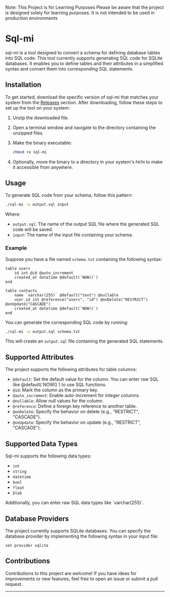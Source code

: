 Note: This Project is for Learning Purposes
Please be aware that the project is designed solely for learning purposes. It is not intended to be used in production environments 


# **Sql-mi**

sql-mi is a tool designed to convert a schema for defining database tables into SQL code. This tool currently supports generating SQL code for SQLite databases. It enables you to define tables and their attributes in a simplified syntax and convert them into corresponding SQL statements.

## Installation

To get started, download the specific version of sql-mi that matches your system from the [Releases](https://github.com/Blackarrow299/sql-mi/releases) section. After downloading, follow these steps to set up the tool on your system:

1. Unzip the downloaded file.

2. Open a terminal window and navigate to the directory containing the unzipped files.

3. Make the binary executable:

   ```bash
   chmod +x sql-mi
   ```

4. Optionally, move the binary to a directory in your system's `PATH` to make it accessible from anywhere.

## Usage

To generate SQL code from your schema, follow this pattern:

```bash
./sql-mi -o output.sql input
```

Where:
- `output.sql`: The name of the output SQL file where the generated SQL code will be saved.
- `input`: The name of the input file containing your schema.

### Example

Suppose you have a file named `schema.txt` containing the following syntax:

```plaintext
table users
	id int @id @auto_increment
	created_at datetime @default(`NOW()`)
end

table contacts
	name `varchar(255)` @default("text") @nullable
	user_id int @reference("users", "id") @onDelete("RESTRICT") @onUpdate("CASCADE")
	created_at datetime @default(`NOW()`)
end
```

You can generate the corresponding SQL code by running:

```bash
./sql-mi -o output.sql schema.txt
```

This will create an `output.sql` file containing the generated SQL statements.

## Supported Attributes

The project supports the following attributes for table columns:

- `@default`: Set the default value for the column. You can enter raw SQL like @default(\`NOW()\`) to use SQL functions.
- `@id`: Mark the column as the primary key.
- `@auto_increment`: Enable auto-increment for integer columns.
- `@nullable`: Allow null values for the column.
- `@reference`: Define a foreign key reference to another table.
- `@onDelete`: Specify the behavior on delete (e.g., "RESTRICT", "CASCADE").
- `@onUpdate`: Specify the behavior on update (e.g., "RESTRICT", "CASCADE").

## Supported Data Types

Sql-mi supports the following data types:

- `int`
- `string`
- `datetime`
- `bool`
- `float`
- `blob`

Additionally, you can enter raw SQL data types like \`varchar(255)\`.

## Database Providers

The project currently supports SQLite databases. You can specify the database provider by implementing the following syntax in your input file:

```
set provider sqlite
```

## Contributions

Contributions to this project are welcome! If you have ideas for improvements or new features, feel free to open an issue or submit a pull request.

---
